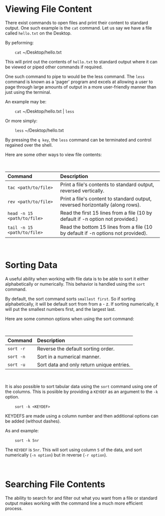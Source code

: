 # **Viewing File Content**

There exist commands to open files and print their content to standard output. One such
example is the `cat` command. Let us say we have a file called `hello.txt` on the Desktop.

By peforming:

&nbsp; &nbsp; &nbsp; &nbsp; `cat` ~/Desktop/hello.txt

This will print out the contents of `hello.txt` to standard output where it can be viewed
or piped other commands if required.

One such command to pipe to would be the less command. The `less` command is known as a
'pager' program and excels at allowing a user to page through large amounts of output in
a more user-friendly manner than just using the terminal.

An example may be:

&nbsp; &nbsp; &nbsp; &nbsp; `cat` ~/Desktop/hello.txt | `less`

Or more simply:

&nbsp; &nbsp; &nbsp; &nbsp; `less` ~/Desktop/hello.txt

By pressing the `q key`, the `less` command can be terminated and control regained over the 
shell.

Here are some other ways to view file contents:

&nbsp;

| Command              | Description |
|:---------------------|:------------|
| `tac <path/to/file>`  | Print a file's contents to standard output, reversed vertically. |
| `rev <path/to/file>`  | Print a file's content to standard output, reversed horizontally (along rows). |
| `head -n 15 <path/to/file>`  | Read the first 15 lines from a file (10 by default if -n option not provided.)  |
| `tail -n 15 <path/to/file>`  | Read the bottom 15 lines from a file (10 by default if -n options not provided). |

&nbsp;

# **Sorting Data**

A useful ability when working with file data is to be able to sort it either alphabetically or
numerically. This behavior is handled using the `sort` command.

By default, the sort command sorts `smallest first`. So if sorting alphabetically, it will be
default sort from from a - z. If sorting numerically, it will put the smallest numbers first,
and the largest last.

Here are some common options when using the sort command:

&nbsp;

| Command | Description |
|:----------|:------------|
| `sort -r` | Reverse the default sorting order. |
| `sort -n` | Sort in a numerical manner. |
| `sort -u` | Sort data and only return unique entries. |

&nbsp;

It is also possible to sort tabular data using the `sort` command using one of the columns. This
is posiible by providing a `KEYDEF` as an argument to the `-k` option.

&nbsp; &nbsp; &nbsp; &nbsp; `sort -k <KEYDEF>`

KEYDEFS are made using a column number and then additional options can be added (without dashes).

As and example:

&nbsp; &nbsp; &nbsp; &nbsp; `sort -k 5nr`

The `KEYDEF` is `5nr`. This will sort using column `5` of the data, and sort numerically (`-n option`) but in reverse (`-r option`).

&nbsp;

# **Searching File Contents**

The ability to search for and filter out what you want from a file or standard output makes working
with the command line a much more efficient process. 